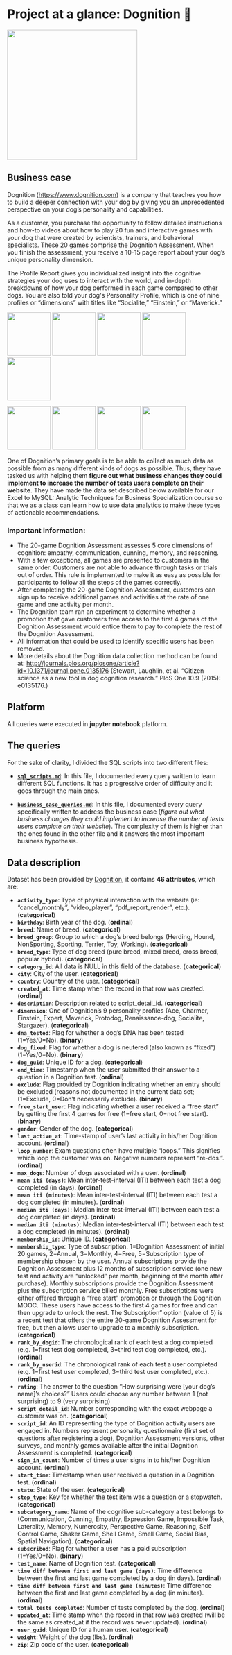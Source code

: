 # Project at a glance: Dognition 🐶

<img src="https://i.imgur.com/wqfrRRS.jpg" width="300">

## Business case

Dognition (https://www.dognition.com) is a company that teaches you how to build a deeper connection with your dog by giving you an unprecedented perspective on your dog’s personality and capabilities.

As a customer, you purchase the opportunity to follow detailed instructions and how-to videos about how to play 20 fun and interactive games with your dog that were created by scientists, trainers, and behavioral specialists. These 20 games comprise the Dognition Assessment. When you finish the assessment, you receive a 10-15 page report about your dog’s unique personality dimension.

The Profile Report gives you individualized insight into the cognitive strategies your dog uses to interact with the world, and in-depth breakdowns of how your dog performed in each game compared to other dogs. You are also told your dog's Personality Profile, which is one of nine profiles or “dimensions” with titles like “Socialite,” “Einstein,” or “Maverick.”

<img src="https://d2kl333iheywy2.cloudfront.net/assets/cat/badges/ace-badge-30fe7e40ce64ca184222d06feda3aef7.png" width="100"> <img src="https://d2kl333iheywy2.cloudfront.net/assets/cat/badges/charmer-badge-d969b9008b8ec9e7bab37635ae508ebd.png" width="100"> <img src="https://d2kl333iheywy2.cloudfront.net/assets/cat/badges/socialite-badge-00fc21966d3ac77f1885a3d9194964b7.png" width="100"> <img src="https://d2kl333iheywy2.cloudfront.net/assets/cat/badges/expert-badge-bb045f374b05c13a3427cd74a6844e56.png" width="100"> <img src="https://d2kl333iheywy2.cloudfront.net/assets/cat/badges/renaissance-dog-badge-a9b0c505fd6bcc0f3cb15fbaa696d85f.png" width="100">

<img src="https://d2kl333iheywy2.cloudfront.net/assets/cat/badges/protodog-badge-f3a41926abebb18d9015c0766e49505a.png" width="100"> <img src="https://d2kl333iheywy2.cloudfront.net/assets/cat/badges/einstein-badge-1493afc11f9d66f4f343ec2f9dc06e00.png" width="100"> <img src="https://d2kl333iheywy2.cloudfront.net/assets/cat/badges/maverick-badge-19d5212404388d137f4baa3bf1727c68.png" width="100"> <img src="https://d2kl333iheywy2.cloudfront.net/assets/cat/badges/stargazer-badge-6e4eb51f2ea0a268c5f884ea53f5f5f3.png" width="100">

One of Dognition’s primary goals is to be able to collect as much data as possible from as many different kinds of dogs as possible. Thus, they have tasked us with helping them **figure out what business changes they could implement to increase the number of tests users complete on their website**. They have made the data set described below available for our Excel to MySQL: Analytic Techniques for Business Specialization course so that we as a class can learn how to use data analytics to make these types of actionable recommendations.

### Important information:

- The 20-game Dognition Assessment assesses 5 core dimensions of cognition: empathy, communication, cunning, memory, and reasoning.
- With a few exceptions, all games are presented to customers in the same order. Customers are not able to advance through tasks or trials out of order. This rule is implemented to make it as easy as possible for participants to follow all the steps of the games correctly.
- After completing the 20-game Dognition Assessment, customers can sign up to receive additional games and activities at the rate of one game and one activity per
month.
- The Dognition team ran an experiment to determine whether a promotion that gave customers free access to the first 4 games of the Dognition Assessment would entice them to pay to complete the rest of the Dognition Assessment.
- All information that could be used to identify specific users has been removed.
- More details about the Dognition data collection method can be found at: http://journals.plos.org/plosone/article?id=10.1371/journal.pone.0135176 (Stewart, Laughlin, et al. “Citizen science as a new tool in dog cognition research.” PloS One 10.9 (2015): e0135176.)

## Platform

All queries were executed in **jupyter notebook** platform.

## The queries

For the sake of clarity, I divided the SQL scripts into two different files:

- [**`sql_scripts.md`**](https://github.com/gpozzi/sql-projects/blob/main/managing-big-data-with-sql/dognition/sql_scripts.md): In this file, I documented every query written to learn different SQL functions. It has a progressive order of difficulty and it goes through the main ones.

- [**`business_case_queries.md`**](https://github.com/gpozzi/sql-projects/blob/main/managing-big-data-with-sql/dognition/business_case_queries.md): In this file, I documented every query specifically written to address the business case (*figure out what business changes they could implement to increase the number of tests users complete on their website*). The complexity of them is higher than the ones found in the other file and it answers the most important business hypothesis.

## Data description

Dataset has been provided by [Dognition](https://www.dognition.com/), it contains **46 attributes**, which are:

- **`activity_type`**: Type of physical interaction with the website (ie: “cancel_monthly”, “video_player”, “pdf_report_render”, etc.). (**categorical**)
- **`birthday`**: Birth year of the dog. (**ordinal**)
- **`breed`**: Name of breed. (**categorical**)
- **`breed_group`**: Group to which a dog’s breed belongs (Herding, Hound, NonSporting, Sporting, Terrier, Toy, Working). (**categorical**)
- **`breed_type`**: Type of dog breed (pure breed, mixed breed, cross breed, popular hybrid). (**categorical**)
- **`category_id`**: All data is NULL in this field of the database. (**categorical**)
- **`city`**: City of the user. (**categorical**)
- **`country`**: Country of the user. (**categorical**)
- **`created_at`**: Time stamp when the record in that row was created. (**ordinal**)
- **`description`**: Description related to script_detail_id. (**categorical**)
- **`dimension`**: One of Dognition’s 9 personality profiles (Ace, Charmer, Einstein, Expert, Maverick, Protodog, Renaissance-dog, Socialite, Stargazer). (**categorical**)
- **`dna_tested`**: Flag for whether a dog’s DNA has been tested (1=Yes/0=No). (**binary**)
- **`dog_fixed`**: Flag for whether a dog is neutered (also known as “fixed”) (1=Yes/0=No). (**binary**)
- **`dog_guid`**: Unique ID for a dog. (**categorical**)
- **`end_time`**: Timestamp when the user submitted their answer to a question in a Dognition test. (**ordinal**)
- **`exclude`**: Flag provided by Dognition indicating whether an entry should be excluded (reasons not documented in the current data set; (1=Exclude, 0=Don’t necessarily exclude). (**binary**)
- **`free_start_user`**: Flag indicating whether a user received a “free start” by getting the first 4 games for free (1=free start, 0=not free start). (**binary**)
- **`gender`**: Gender of the dog. (**categorical**)
- **`last_active_at`**: Time-stamp of user’s last activity in his/her Dognition account. (**ordinal**)
- **`loop_number`**: Exam questions often have multiple “loops.” This signifies which loop the customer was on. Negative numbers represent “re-dos.”. (**ordinal**)
- **`max_dogs`**: Number of dogs associated with a user. (**ordinal**)
- **`mean iti (days)`**: Mean inter-test-interval (ITI) between each test a dog completed (in days). (**ordinal**)
- **`mean iti (minutes)`**: Mean inter-test-interval (ITI) between each test a dog completed (in minutes). (**ordinal**)
- **`median iti (days)`**: Median inter-test-interval (ITI) between each test a dog completed (in days). (**ordinal**)
- **`median iti (minutes)`**: Median inter-test-interval (ITI) between each test a dog completed (in minutes). (**ordinal**)
- **`membership_id`**: Unique ID. (**categorical**)
- **`membership_type`**: Type of subscription. 1=Dognition Assessment of initial 20 games, 2=Annual, 3=Monthly, 4=Free, 5=Subscription type of membership chosen by the user. Annual subscriptions provide the Dognition Assessment plus 12 months of subscription service (one new test and activity are “unlocked” per month, beginning of the month after purchase). Monthly subscriptions provide the Dognition Assessment plus the subscription service billed monthly. Free subscriptions were either offered through a “free start” promotion or through the Dognition MOOC. These users have access to the first 4 games for free and can then upgrade to unlock the rest. The Subscription” option (value of 5) is a recent test that offers the entire 20-game Dognition Assessment for free, but then allows user to upgrade to a monthly subscription. (**categorical**)
- **`rank_by_dogid`**: The chronological rank of each test a dog completed (e.g. 1=first test dog completed, 3=third test dog completed, etc.). (**ordinal**)
- **`rank_by_userid`**: The chronological rank of each test a user completed (e.g. 1=first test user completed, 3=third test user completed, etc.). (**ordinal**)
- **`rating`**: The answer to the question “How surprising were [your dog’s name]’s choices?” Users could choose any number between 1 (not surprising) to 9 (very surprising)
- **`script_detail_id`**: Number corresponding with the exact webpage a customer was on. (**categorical**)
- **`script_id`**: An ID representing the type of Dognition activity users are engaged in. Numbers represent personality questionnaire (first set of questions after registering a dog), Dognition Assessment versions, other surveys, and monthly games available after the initial Dognition Assessment is completed. (**categorical**)
- **`sign_in_count`**: Number of times a user signs in to his/her Dognition account. (**ordinal**)
- **`start_time`**: Timestamp when user received a question in a Dognition test. (**ordinal**)
- **`state`**: State of the user. (**categorical**)
- **`step_type`**: Key for whether the test item was a question or a stopwatch. (**categorical**)
- **`subcategory_name`**: Name of the cognitive sub-category a test belongs to (Communication, Cunning, Empathy, Expression Game, Impossible Task, Laterality, Memory, Numerosity, Perspective Game, Reasoning, Self Control Game, Shaker Game, Shell Game, Smell Game, Social Bias, Spatial Navigation). (**categorical**)
- **`subscribed`**: Flag for whether a user has a paid subscription (1=Yes/0=No). (**binary**)
- **`test_name`**: Name of Dognition test. (**categorical**)
- **`time diff between first and last game (days)`**: Time difference between the first and last game completed by a dog (in days). (**ordinal**)
- **`time diff between first and last game (minutes)`**: Time difference between the first and last game completed by a dog (in minutes). (**ordinal**)
- **`total tests completed`**: Number of tests completed by the dog. (**ordinal**)
- **`updated_at`**: Time stamp when the record in that row was created (will be the same as created_at if the record was never updated). (**ordinal**)
- **`user_guid`**: Unique ID for a human user. (**categorical**)
- **`weight`**: Weight of the dog (lbs). (**ordinal**)
- **`zip`**: Zip code of the user. (**categorical**)
